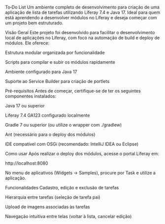 To‑Do List 
Um ambiente completo de desenvolvimento para criação de uma aplicação de lista de tarefas utilizando Liferay 7.4 e Java 17. Ideal para quem está aprendendo a desenvolver módulos no Liferay e deseja começar com um projeto bem estruturado.

Visão Geral
Este projeto foi desenvolvido para facilitar o desenvolvimento local de aplicações no Liferay, com foco na automação de build e deploy de módulos. Ele oferece:

Estrutura modular organizada por funcionalidade

Scripts para compilar e subir os módulos rapidamente

Ambiente configurado para Java 17

Suporte ao Service Builder para criação de portlets

Pré-requisitos
Antes de começar, certifique-se de ter os seguintes componentes instalados:

Java 17 ou superior

Liferay 7.4 GA123 configurado localmente

Gradle 7 ou superior (ou utilize o wrapper com ./gradlew)

Ant (necessário para o deploy dos módulos)

IDE compatível com OSGi (recomendado: IntelliJ IDEA ou Eclipse)

Como usar
Após realizar o deploy dos módulos, acesse o portal Liferay em:

http://localhost:8080

No menu de aplicativos (Widgets → Samples), procure por Task e utilize a aplicação.

Funcionalidades
Cadastro, edição e exclusão de tarefas

Hierarquia entre tarefas (seleção de tarefa pai)

Upload de imagens associadas às tarefas

Navegação intuitiva entre telas (voltar à lista, cancelar edição)
